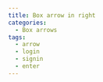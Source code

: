 ```yaml
---
title: Box arrow in right
categories:
  - Box arrows
tags:
  - arrow
  - login
  - signin
  - enter
---
```


